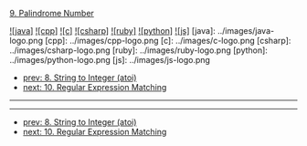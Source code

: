 [9. Palindrome Number](https://leetcode.com/problems/palindrome-number/)

[![java]](../java/009-palindrome-number.md)
[![cpp]](../cpp/009-palindrome-number.md)
[![c]](../c/009-palindrome-number.md)
[![csharp]](../csharp/009-palindrome-number.md)
[![ruby]](../ruby/009-palindrome-number.md)
[![python]](../python/009-palindrome-number.md)
[![js]](../js/009-palindrome-number.md)
[java]: ../images/java-logo.png
[cpp]: ../images/cpp-logo.png
[c]: ../images/c-logo.png
[csharp]: ../images/csharp-logo.png
[ruby]: ../images/ruby-logo.png
[python]: ../images/python-logo.png
[js]: ../images/js-logo.png

- [prev: 8. String to Integer (atoi)](008-string-to-integer-atoi.md)
- [next: 10. Regular Expression Matching](010-regular-expression-matching.md)

---


---

- [prev: 8. String to Integer (atoi)](008-string-to-integer-atoi.md)
- [next: 10. Regular Expression Matching](010-regular-expression-matching.md)
